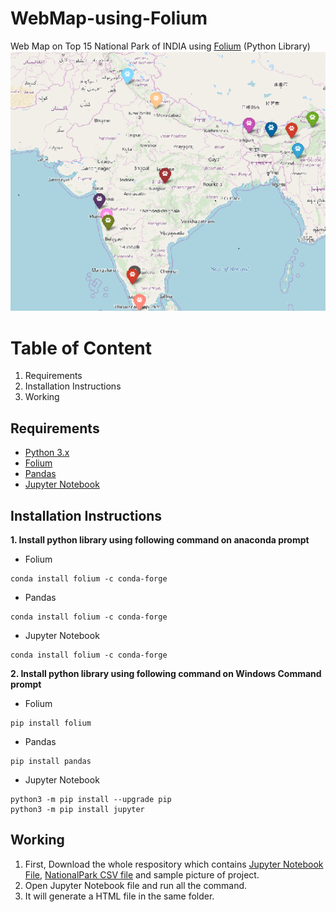 # WebMap-using-Folium
Web Map on Top 15 National Park of INDIA using [Folium](https://python-visualization.github.io/folium/modules.html) (Python Library)
![](https://github.com/BhaskarKarnatak/WebMap-using-Folium/blob/master/National%20Park.png)

# Table of Content
1. Requirements
2. Installation Instructions
3. Working


## Requirements
 - [Python 3.x](https://www.python.org/ftp/python/3.7.3/python-3.7.3.exe)
 - [Folium](https://python-visualization.github.io/folium/modules.html)
 - [Pandas](https://pandas.pydata.org/pandas-docs/stable/)
 - [Jupyter Notebook](https://jupyter-notebook.readthedocs.io/en/stable/notebook.html)


## Installation Instructions
**1. Install python library using following command on anaconda prompt**
- Folium
```
conda install folium -c conda-forge
```
 - Pandas
```
conda install folium -c conda-forge
```
  - Jupyter Notebook
```
conda install folium -c conda-forge
```
**2. Install python library using following command on Windows Command prompt**
  - Folium
```
pip install folium
```
  - Pandas
```
pip install pandas
```

 - Jupyter Notebook
```
python3 -m pip install --upgrade pip
python3 -m pip install jupyter
``` 

## Working
1. First, Download the whole respository which contains [Jupyter Notebook File](https://github.com/BhaskarKarnatak/WebMap-using-Folium/blob/master/National%20Park.ipynb), [NationalPark CSV file](https://github.com/BhaskarKarnatak/WebMap-using-Folium/blob/master/NationalPark.csv) and sample picture of project.
2. Open Jupyter Notebook file and run all the command.
3. It will generate a HTML file in the same folder.
